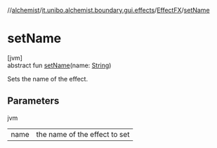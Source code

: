 //[alchemist](../../../index.md)/[it.unibo.alchemist.boundary.gui.effects](../index.md)/[EffectFX](index.md)/[setName](set-name.md)

# setName

[jvm]\
abstract fun [setName](set-name.md)(name: [String](https://docs.oracle.com/javase/8/docs/api/java/lang/String.html))

Sets the name of the effect.

## Parameters

jvm

| | |
|---|---|
| name | the name of the effect to set |
